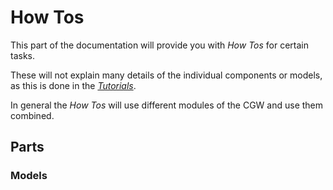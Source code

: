 # How Tos

This part of the documentation will provide you with *How Tos* for certain tasks.

These will not explain many details of the individual components or models, as this is done in the *[Tutorials](../tutorials/README.md)*.

In general the *How Tos* will use different modules of the CGW and use them combined.

## Parts

### Models


